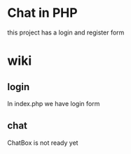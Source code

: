 # Chat in PHP
this project has a login and register form

# wiki 
## login 
In index.php we have login form 


## chat
ChatBox is not ready yet 
